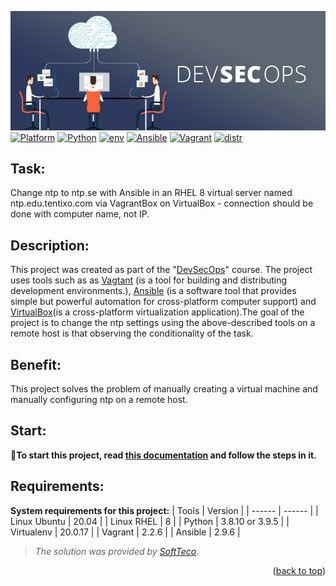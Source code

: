 ![image](./files/devsecops_img.jpeg)
[![Platform](https://img.shields.io/badge/platform-linux-blue?style=for-the-badge&logo=appveyor)](https://linux.die.net/) [![Python](https://img.shields.io/badge/python-3.8.10-blue?style=for-the-badge&logo=appveyor)](https://www.python.org/downloads/release/python-3810/) [![env](https://img.shields.io/badge/Virtualenv-20.0.17-blue?style=for-the-badge&logo=appveyor)](https://virtualenv.pypa.io/en/latest/changelog.html) [![Ansible](https://img.shields.io/badge/ansible-2.9.6-blue?style=for-the-badge&logo=appveyor)](https://docs.ansible.com/ansible/latest/roadmap/ROADMAP_2_9.html) [![Vagrant](https://img.shields.io/badge/Vagrant-2.2.6-blue?style=for-the-badge&logo=appveyor)](https://www.vagrantup.com/downloads)  [![distr](https://img.shields.io/badge/distribution-Ubuntu20.04-blue?style=for-the-badge&logo=appveyor)](https://help.ubuntu.com/lts/installation-guide/)
## Task: ##
Change ntp to ntp.se with Ansible in an RHEL 8 virtual server named ntp.edu.tentixo.com via VagrantBox on VirtualBox - connection should be done with computer name, not IP.

## Description: ##
This project was created as part of the "[DevSecOps](https://www.redhat.com/en/topics/devops/what-is-devsecops)" course. The project uses tools such as as [Vagtant](https://www.vagrantup.com/docs) (is a tool for building and distributing development environments.), [Ansible](https://docs.ansible.com/) (is a software tool that provides simple but powerful automation for cross-platform computer support) and [VirtualBox](https://www.virtualbox.org/wiki/Documentation)(is a cross-platform virtualization application).The goal of the project is to change the ntp settings using the above-described tools on a remote host is that observing the conditionality of the task.

## Benefit: ##
This project solves the problem of manually creating a virtual machine and manually configuring ntp on a remote host.

## Start: ##

📎**To start this project, read [this documentation](https://github.com/Zhdanovich98/devsecops/blob/main/files/for_start.md) and follow the steps in it.**

## Requirements: ##

**System requirements for this project:**
| Tools | Version |
| ------ | ------ |
| Linux Ubuntu | 20.04 |
| Linux RHEL | 8 |
| Python | 3.8.10 or 3.9.5 |
| Virtualenv | 20.0.17 |
| Vagrant | 2.2.6 |
| Ansible | 2.9.6 |

> *The solution was provided by [SoftTeco](https://softteco.by/).*

<p align="right">(<a href="#top">back to top</a>)</p>
